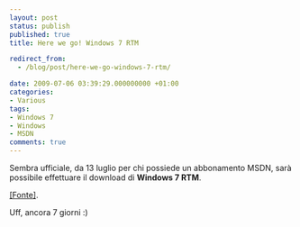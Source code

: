 ```yaml
---
layout: post
status: publish
published: true
title: Here we go! Windows 7 RTM

redirect_from: 
  - /blog/post/here-we-go-windows-7-rtm/

date: 2009-07-06 03:39:29.000000000 +01:00
categories:
- Various
tags:
- Windows 7
- Windows
- MSDN
comments: true
---
```

<p>Sembra ufficiale, da 13 luglio per chi possiede un abbonamento MSDN, sar&agrave; possibile effettuare il download di <strong>Windows 7 RTM</strong>.</p>
<p><a title="Windows 7 RTM" rel="nofollow" target="_blank" href="http://geeksmack.net/microsoft/438-confirmed-windows-7-to-rtm-july-13th.html">[Fonte]</a>.</p>
<p>Uff, ancora 7 giorni :)</p>
